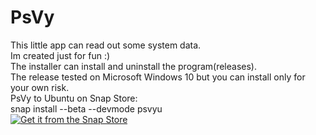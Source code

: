 # PsVy
This little app can read out some system data.
<br>
Im created just for fun :)
<br>
The installer can install and uninstall the program(releases).
<br>
The release tested on Microsoft Windows 10 but you can install only for your own risk.
<br>
PsVy to Ubuntu on Snap Store:
<br>
snap install --beta --devmode psvyu
<br>
<a href="https://snapcraft.io/psvyu">
  <img alt="Get it from the Snap Store" src="https://snapcraft.io/static/images/badges/en/snap-store-black.svg" />
</a>

